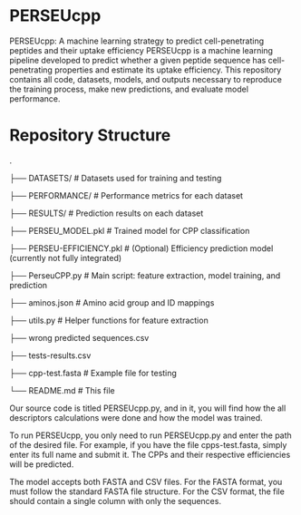 # PERSEUcpp
PERSEUcpp: A machine learning strategy to predict cell-penetrating peptides and their uptake efficiency
PERSEUcpp is a machine learning pipeline developed to predict whether a given peptide sequence has cell-penetrating properties and estimate its uptake efficiency.
This repository contains all code, datasets, models, and outputs necessary to reproduce the training process, make new predictions, and evaluate model performance.

# Repository Structure
.

├── DATASETS/              # Datasets used for training and testing

├── PERFORMANCE/           # Performance metrics for each dataset

├── RESULTS/               # Prediction results on each dataset

├── PERSEU_MODEL.pkl       # Trained model for CPP classification

├── PERSEU-EFFICIENCY.pkl  # (Optional) Efficiency prediction model (currently not fully integrated)

├── PerseuCPP.py           # Main script: feature extraction, model training, and prediction

├── aminos.json            # Amino acid group and ID mappings

├── utils.py               # Helper functions for feature extraction

├── wrong predicted sequences.csv

├── tests-results.csv

├── cpp-test.fasta         # Example file for testing

└── README.md              # This file

Our source code is titled PERSEUcpp.py, and in it, you will find how the all descriptors calculations were done and how the model was trained.

To run PERSEUcpp, you only need to run PERSEUcpp.py and enter the path of the desired file. For example, if you have the file cpps-test.fasta, simply enter its full name and submit it. The CPPs and their respective efficiencies will be predicted.

The model accepts both FASTA and CSV files. For the FASTA format, you must follow the standard FASTA file structure. For the CSV format, the file should contain a single column with only the sequences.
